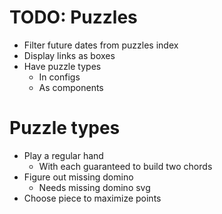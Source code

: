 # TODO: Puzzles
* Filter future dates from puzzles index
* Display links as boxes
* Have puzzle types
    * In configs
    * As components

# Puzzle types
* Play a regular hand
    * With each guaranteed to build two chords
* Figure out missing domino
    * Needs missing domino svg
* Choose piece to maximize points